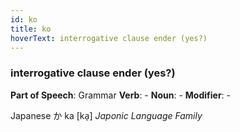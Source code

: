 ```yaml
---
id: ko
title: ko
hoverText: interrogative clause ender (yes?)
---
```


### interrogative clause ender (yes?)

**Part of Speech**: Grammar
**Verb**: -
**Noun**: -
**Modifier**: -

Japanese か ka [ka̠]
*Japonic Language Family*